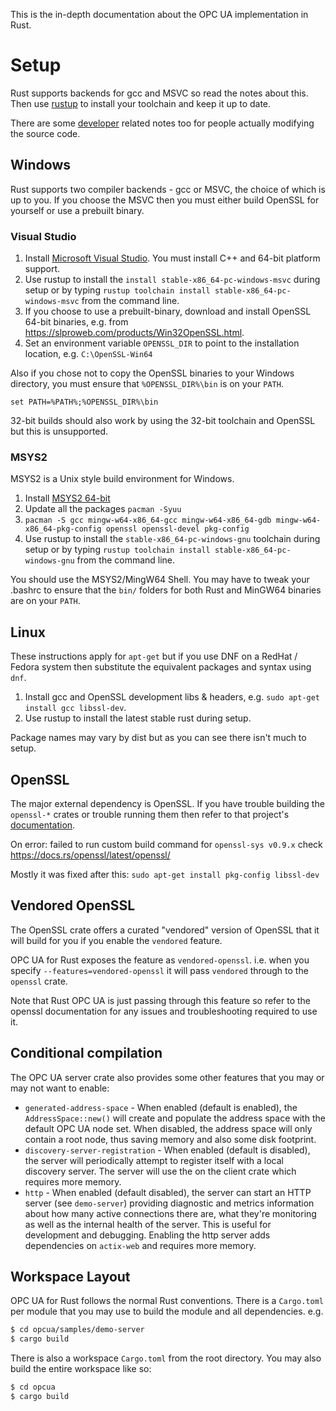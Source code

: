 This is the in-depth documentation about the OPC UA implementation in Rust.

# Setup

Rust supports backends for gcc and MSVC so read the notes about this. Then use [rustup](https://rustup.rs/) to install your toolchain and keep it up to date.

There are some [developer](./developer.md) related notes too for people actually modifying the source code.

## Windows

Rust supports two compiler backends - gcc or MSVC, the choice of which is up to you. If you choose the MSVC 
then you must either build OpenSSL for yourself or use a prebuilt binary.

### Visual Studio

1. Install [Microsoft Visual Studio](https://visualstudio.microsoft.com/). You must install C++ and 64-bit platform support.
2. Use rustup to install the `install stable-x86_64-pc-windows-msvc` during setup or by typing `rustup toolchain install stable-x86_64-pc-windows-msvc` from the command line.
3. If you choose to use a prebuilt-binary, download and install OpenSSL 64-bit binaries, e.g. from https://slproweb.com/products/Win32OpenSSL.html.
4. Set an environment variable `OPENSSL_DIR` to point to the installation location, e.g. `C:\OpenSSL-Win64`

Also if you chose not to copy the OpenSSL binaries to your Windows directory, you must ensure that `%OPENSSL_DIR%\bin` is on your `PATH`.

```
set PATH=%PATH%;%OPENSSL_DIR%\bin
```

32-bit builds should also work by using the 32-bit toolchain and OpenSSL but this is unsupported.

### MSYS2

MSYS2 is a Unix style build environment for Windows.

1. Install [MSYS2 64-bit](http://www.msys2.org/)
2. Update all the packages `pacman -Syuu`
3. `pacman -S gcc mingw-w64-x86_64-gcc mingw-w64-x86_64-gdb mingw-w64-x86_64-pkg-config openssl openssl-devel pkg-config`
4. Use rustup to install the `stable-x86_64-pc-windows-gnu` toolchain during setup or by typing `rustup toolchain install stable-x86_64-pc-windows-gnu` from the command line.

You should use the MSYS2/MingW64 Shell. You may have to tweak your .bashrc to ensure that the `bin/` folders for both Rust and 
MinGW64 binaries are on your `PATH`. 

## Linux

These instructions apply for `apt-get` but if you use DNF on a RedHat / Fedora system then substitute the equivalent packages and syntax using `dnf`. 

1. Install gcc and OpenSSL development libs & headers, e.g. `sudo apt-get install gcc libssl-dev`.
2. Use rustup to install the latest stable rust during setup.

Package names may vary by dist but as you can see there isn't much to setup.

## OpenSSL 

The major external dependency is OpenSSL. If you have trouble building the `openssl-*` crates or trouble running
them then refer to that project's [documentation](https://docs.rs/openssl/0.10.26/openssl/).

On error: failed to run custom build command for `openssl-sys v0.9.x`
check https://docs.rs/openssl/latest/openssl/

Mostly it was fixed after this: `sudo apt-get install pkg-config libssl-dev`

## Vendored OpenSSL

The OpenSSL crate offers a curated "vendored" version of OpenSSL that it will build for you if you enable the `vendored`
feature.

OPC UA for Rust exposes the feature as `vendored-openssl`. i.e. when you specify `--features=vendored-openssl` it
will pass `vendored` through to the `openssl` crate.

Note that Rust OPC UA is just passing through this feature so refer to the openssl documentation for any issues and
troubleshooting required to use it.

## Conditional compilation

The OPC UA server crate also provides some other features that you may or may not want to enable:

* `generated-address-space` - When enabled (default is enabled), the `AddressSpace::new()` will 
   create and populate the address space with the default OPC UA node set. When disabled, the address space 
   will only contain a root node, thus saving memory and also some disk footprint.
* `discovery-server-registration` - When enabled (default is disabled), the server will periodically attempt to 
   register itself with a local discovery server. The server will use the on the client crate which requires more memory.
* `http` - When enabled (default disabled), the server can start an HTTP server (see `demo-server`) providing
   diagnostic and metrics information about how many active connections there are, what they're monitoring as 
   well as the internal health of the server. This is useful for development and debugging. Enabling the http
   server adds dependencies on `actix-web` and requires more memory. 

## Workspace Layout

OPC UA for Rust follows the normal Rust conventions. There is a `Cargo.toml` per module that you may use to build the module and all dependencies. e.g.

```bash
$ cd opcua/samples/demo-server
$ cargo build
```

There is also a workspace `Cargo.toml` from the root directory. You may also build the entire workspace like so:

```bash
$ cd opcua
$ cargo build
```
